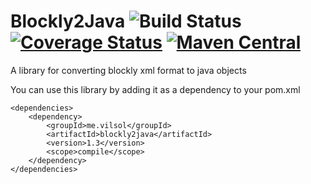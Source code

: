 # Blockly2Java ![Build Status](https://travis-ci.org/Vilsol/Blockly2Java.svg) [![Coverage Status](https://coveralls.io/repos/Vilsol/Blockly2Java/badge.svg?branch=master&service=github)](https://coveralls.io/github/Vilsol/Blockly2Java?branch=master) [![Maven Central](https://maven-badges.herokuapp.com/maven-central/me.vilsol/blockly2java/badge.svg)](https://maven-badges.herokuapp.com/maven-central/me.vilsol/blockly2java)

A library for converting blockly xml format to java objects

You can use this library by adding it as a dependency to your pom.xml
```
<dependencies>
    <dependency>
        <groupId>me.vilsol</groupId>
        <artifactId>blockly2java</artifactId>
        <version>1.3</version>
        <scope>compile</scope>
    </dependency>
</dependencies>
```
